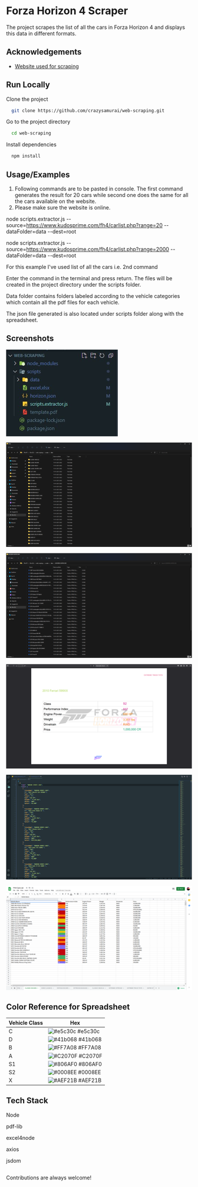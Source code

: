 # Forza Horizon 4 Scraper

The project scrapes the list of all the cars in Forza Horizon 4 and displays this data in different formats.

## Acknowledgements

- [Website used for scraping](https://www.kudosprime.com/fh4/carlist.php?range=2000)

## Run Locally

Clone the project

```bash
  git clone https://github.com/crazysamurai/web-scraping.git
```

Go to the project directory

```bash
  cd web-scraping
```

Install dependencies

```bash
  npm install
```

## Usage/Examples

1. Following commands are to be pasted in console. The first command generates the result for 20 cars while second one does the same for all the cars available on the website.
2. Please make sure the website is online.

node scripts.extractor.js --source=https://www.kudosprime.com/fh4/carlist.php?range=20 --dataFolder=data --dest=root

node scripts.extractor.js --source=https://www.kudosprime.com/fh4/carlist.php?range=2000 --dataFolder=data --dest=root

For this example I've used list of all the cars i.e. 2nd command

Enter the command in the terminal and press return. The files will be created in the project directory under the scripts folder.

Data folder contains folders labeled according to the vehicle categories which contain all the pdf files for each vehicle.

The json file generated is also located under scripts folder along with the spreadsheet.

## Screenshots

![App Screenshot](/images/directory.jpg)

![App Screenshot](/images/folders.png)

![App Screenshot](/images/pdfs.png)

![App Screenshot](/images/pdf.png)

![App Screenshot](/images/json.png)

![App Screenshot](/images/excel.png)

## Color Reference for Spreadsheet

| Vehicle Class | Hex                                                              |
| ------------- | ---------------------------------------------------------------- |
| C             | ![#e5c30c](https://via.placeholder.com/10/e5c30c?text=+) #e5c30c |
| D             | ![#41b068](https://via.placeholder.com/10/41b068?text=+) #41b068 |
| B             | ![#FF7A08](https://via.placeholder.com/10/FF7A08?text=+) #FF7A08 |
| A             | ![#C2070F](https://via.placeholder.com/10/C2070F?text=+) #C2070F |
| S1            | ![#806AF0](https://via.placeholder.com/10/806AF0?text=+) #806AF0 |
| S2            | ![#0008EE](https://via.placeholder.com/10/0008EE?text=+) #0008EE |
| X             | ![#AEF21B](https://via.placeholder.com/10/AEF21B?text=+) #AEF21B |

## Tech Stack

Node

pdf-lib

excel4node

axios

jsdom

##

Contributions are always welcome!
